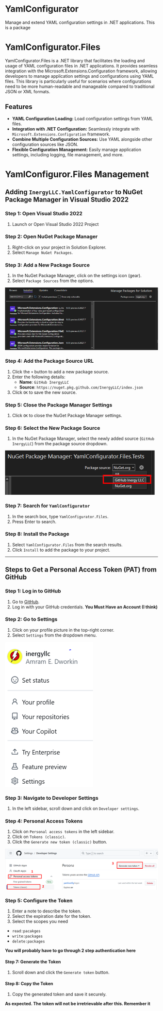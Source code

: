 # YamlConfigurator
Manage and extend YAML configuration settings in .NET applications.  This is a package

# YamlConfigurator.Files
YamlConfigurator.Files is a .NET library that facilitates the loading and usage of YAML configuration files in .NET applications. It provides seamless integration with the Microsoft.Extensions.Configuration framework, allowing developers to manage application settings and configurations using YAML files. This library is particularly useful for scenarios where configurations need to be more human-readable and manageable compared to traditional JSON or XML formats.

## Features
- **YAML Configuration Loading:** Load configuration settings from YAML files.
- **Integration with .NET Configuration:** Seamlessly integrate with `Microsoft.Extensions.Configuration` framework.
- **Combine Multiple Configuration Sources:** Use YAML alongside other configuration sources like JSON.
- **Flexible Configuration Management:** Easily manage application settings, including logging, file management, and more.

# YamlConfiguror.Files Management

## Adding `InergyLLC.YamlConfigurator` to NuGet Package Manager in Visual Studio 2022

### Step 1: Open Visual Studio 2022
1. Launch or Open Visual Studio 2022 Project

### Step 2: Open NuGet Package Manager
1. Right-click on your project in Solution Explorer.
2. Select `Manage NuGet Packages`.

### Step 3: Add a New Package Source
1. In the NuGet Package Manager, click on the settings icon (gear).
2. Select `Package Sources` from the options.

![Step 3](https://github.com/inergyllc/YamlConfigurator/blob/master/Resources/Nuget%20package%20manager%201.PNG)

### Step 4: Add the Package Source URL
1. Click the `+` button to add a new package source.
2. Enter the following details:
   - **Name**: `GitHub InergyLLC`
   - **Source**: `https://nuget.pkg.github.com/InergyLLC/index.json`
3. Click `OK` to save the new source.

### Step 5: Close the Package Manager Settings
1. Click `OK` to close the NuGet Package Manager settings.

### Step 6: Select the New Package Source
1. In the NuGet Package Manager, select the newly added source (`GitHub InergyLLC`) from the package source dropdown.

![Step 6](https://github.com/inergyllc/YamlConfigurator/blob/master/Resources/Nuget%20package%20manager%203.PNG)

### Step 7: Search for `YamlConfigurator`
1. In the search box, type `YamlConfigurator.Files`.
2. Press Enter to search.

### Step 8: Install the Package
1. Select `YamlConfigurator.Files` from the search results.
2. Click `Install` to add the package to your project.

---

## Steps to Get a Personal Access Token (PAT) from GitHub

### Step 1: Log in to GitHub
1. Go to [GitHub](https://github.com).
2. Log in with your GitHub credentials.
**You Must Have an Account (I think)**

### Step 2: Go to Settings
1. Click on your profile picture in the top-right corner.
2. Select `Settings` from the dropdown menu.

![Step 2](https://github.com/inergyllc/YamlConfigurator/blob/master/Resources/github%20PAT%201.png)

### Step 3: Navigate to Developer Settings
1. In the left sidebar, scroll down and click on `Developer settings`.

### Step 4: Personal Access Tokens
1. Click on `Personal access tokens` in the left sidebar.
2. Click on `Tokens (classic)`.
3. Click the `Generate new token (classic)` button.

![Step 4](https://github.com/inergyllc/YamlConfigurator/blob/master/Resources/github%20PAT%202.png)

### Step 5: Configure the Token
1. Enter a note to describe the token.
2. Select the expiration date for the token.
3. Select the scopes you need 
- `read:pacakges`
- `write:packages`
- `delete:packages`

**You will probably have to go through 2 step authentication here**

#### Step 7: Generate the Token
1. Scroll down and click the `Generate token` button.

#### Step 8: Copy the Token
1. Copy the generated token and save it securely.

**As expected.  The token will not be irretrievable after this.  Remember it**


